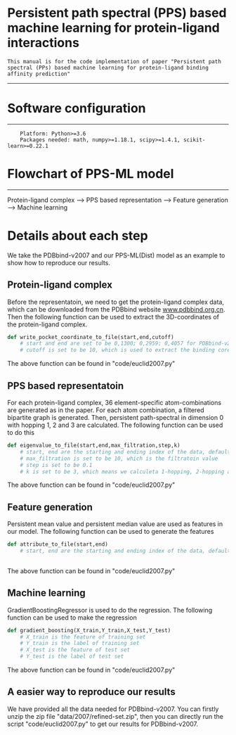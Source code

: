 Persistent path spectral (PPS) based machine learning for protein-ligand interactions
====
    This manual is for the code implementation of paper "Persistent path spectral (PPs) based machine learning for protein-ligand binding affinity prediction"
    
****

# Software configuration
---
        Platform: Python>=3.6
        Packages needed: math, numpy>=1.18.1, scipy>=1.4.1, scikit-learn>=0.22.1

# Flowchart of PPS-ML model
---
Protein-ligand complex  -->  PPS based representation  -->   Feature generation  -->  Machine learning 
# Details about each step
We take the PDBbind-v2007 and our PPS-ML(Dist) model as an example to show how to reproduce our results.  
## Protein-ligand complex
Before the representatoin, we need to get the protein-ligand complex data, which can be downloaded from the PDBbind website www.pdbbind.org.cn. Then the following function can be used to extract the 3D-coordinates of the protein-ligand complex.
```python
def write_pocket_coordinate_to_file(start,end,cutoff)
    # start and end are set to be 0,1300; 0,2959; 0,4057 for PDBbind-v2007, PDBbind-v2013 and PDBbind-v2016 respectively
    # cutoff is set to be 10, which is used to extract the binding core region

```
The above function can be found in "code/euclid2007.py"

## PPS based representatoin
For each protein-ligand complex, 36 element-specific atom-combinations are generated as in the paper. For each atom combination, a filtered bipartite graph is generated. Then, persistent path-spectral in dimension 0 with hopping 1, 2 and 3 are calculated.
The following function can be used to do this
```python
def eigenvalue_to_file(start,end,max_filtration,step,k)
    # start, end are the starting and ending index of the data, default are 0,1300; 0,2959; 0,4057 for PDBbind-v2007, PDBbind-v2013 and PDBbind-v2016 respectively.
    # max_filtration is set to be 10, which is the filtratoin value
    # step is set to be 0.1
    # k is set to be 3, which means we calculeta 1-hopping, 2-hopping and 3-hopping

```
The above function can be found in "code/euclid2007.py"

## Feature generation
Persistent mean value and persistent median value are used as features in our model. The following function can be used to generate the features
```python
def attribute_to_file(start,end)
    # start, end are the starting and ending index of the data, default are 0,1300; 0,2959; 0,4057 for PDBbind-v2007, PDBbind-v2013 and PDBbind-v2016 respectively.
    

```
The above function can be found in "code/euclid2007.py"

## Machine learning
GradientBoostingRegressor is used to do the regression. The following function can be used to make the regression
```python
def gradient_boosting(X_train,Y_train,X_test,Y_test)
    # X_train is the feature of training set
    # Y_train is the label of training set
    # X_test is the feature of test set
    # Y_test is the label of test set

```
The above function can be found in "code/euclid2007.py"

## A easier way to reproduce our results
We have provided all the data needed for PDBbind-v2007. You can firstly unzip the zip file "data/2007/refined-set.zip", then you can directly run the script "code/euclid2007.py" to get our results for PDBbind-v2007.
